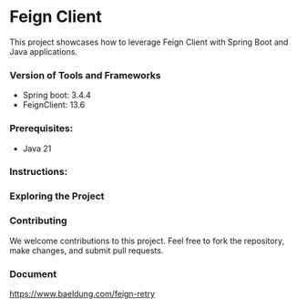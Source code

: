 # Feign Client

This project showcases how to leverage Feign Client with Spring Boot and Java applications.


### Version of Tools and Frameworks
- Spring boot: 3.4.4
- FeignClient: 13.6

### Prerequisites:

- Java 21

### Instructions:


### Exploring the Project


### Contributing

We welcome contributions to this project. Feel free to fork the repository, make changes, and submit pull requests.


### Document
https://www.baeldung.com/feign-retry